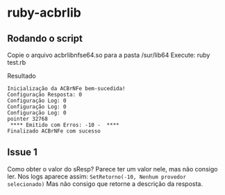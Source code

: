 # ruby-acbrlib

## Rodando o script 
Copie o arquivo acbrlibnfse64.so para a pasta /sur/lib64
Execute: ruby test.rb

Resultado 
```
Inicialização da ACBrNFe bem-sucedida!
Configuração Resposta: 0
Configuração Log: 0
Configuração Log: 0
Configuração Log: 0
pointer 32768 
 **** Emitido com Erros: -10 -  ****
Finalizado ACBrNFe com sucesso
```

## Issue 1 
Como obter o valor do sResp? 
Parece ter um valor nele, mas não consigo ler. 
Nos logs aparece assim: ` SetRetorno(-10, Nenhum provedor selecionado) ` 
Mas não consigo que retorne a descrição da resposta. 
